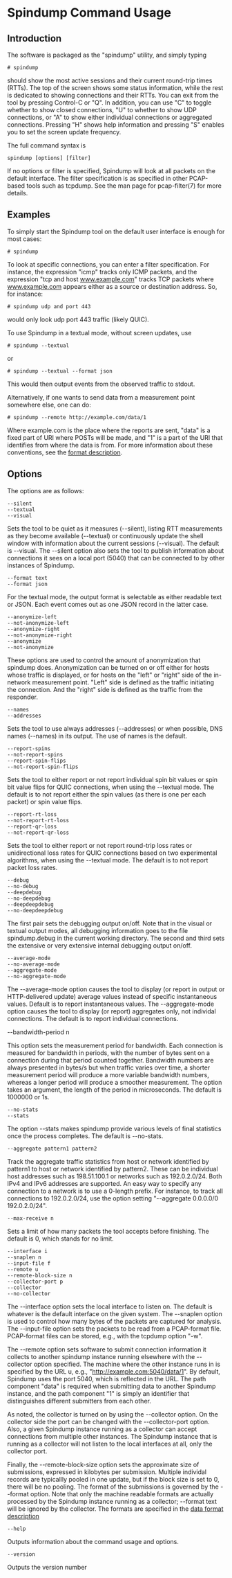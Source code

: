 # Spindump Command Usage

## Introduction

The software is packaged as the "spindump" utility, and simply typing

    # spindump 
 
should show the most active sessions and their current round-trip times (RTTs). The top of the screen shows some status information, while the rest is dedicated to showing connections and their RTTs. You can exit from the tool by pressing Control-C or "Q". In addition, you can use "C" to toggle whether to show closed connections, "U" to whether to show UDP connections, or "A" to show either individual connections or aggregated connections. Pressing "H" shows help information and pressing "S" enables you to set the screen update frequency.

The full command syntax is

    spindump [options] [filter]

If no options or filter is specified, Spindump will look at all packets on the default interface. The filter specification is as specified in other PCAP-based tools such as tcpdump. See the man page for pcap-filter(7) for more details.

## Examples

To simply start the Spindump tool on the default user interface is enough for most cases:

    # spindump 

To look at specific connections, you can enter a filter specification. For instance, the expression "icmp" tracks only ICMP packets, and the expression "tcp and host www.example.com" tracks TCP packets where www.example.com appears either as a source or destination address. So, for instance:

    # spindump udp and port 443

would only look udp port 443 traffic (likely QUIC).

To use Spindump in a textual mode, without screen updates, use

    # spindump --textual

or

    # spindump --textual --format json 

This would then output events from the observed traffic to stdout.

Alternatively, if one wants to send data from a measurement point somewhere else, one can do:

    # spindump --remote http://example.com/data/1

Where example.com is the place where the reports are sent, "data" is a fixed part of URI where POSTs will be made, and "1" is a part of the URI that identifies from where the data is from. For more information about these conventions, see the [format description](https://github.com/EricssonResearch/spindump/blob/master/Format.md).

## Options

The options are as follows:

    --silent
    --textual
    --visual

Sets the tool to be quiet as it measures (--silent), listing RTT measurements as they become available (--textual) or continuously update the shell window with information about the current sessions (--visual). The default is --visual. The --silent option also sets the tool to publish information about connections it sees on a local port (5040) that can be connected to by other instances of Spindump.

    --format text
    --format json

For the textual mode, the output format is selectable as either readable text or JSON. Each event comes out as one JSON record in the latter case.

    --anonymize-left
    --not-anonymize-left
    --anonymize-right
    --not-anonymize-right
    --anonymize
	--not-anonymize

These options are used to control the amount of anonymization that spindump does. Anonymization can be turned on or off either for hosts whose traffic is displayed, or for hosts on the "left" or "right" side of the in-network measurement point. "Left" side is defined as the traffic initiating the connection. And the "right" side is defined as the traffic from the responder.

    --names
    --addresses

Sets the tool to use always addresses (--addresses) or when possible, DNS names (--names) in its output. The use of names is the default.

    --report-spins
    --not-report-spins
    --report-spin-flips
    --not-report-spin-flips

Sets the tool to either report or not report individual spin bit values or spin bit value flips for QUIC connections, when using the --textual mode. The default is to not report either the spin values (as there is one per each packet) or spin value flips.

    --report-rt-loss
    --not-report-rt-loss
    --report-qr-loss
    --not-report-qr-loss

Sets the tool to either report or not report round-trip loss rates or unidirectional loss rates for QUIC connections based on two experimental algorithms, when using the --textual mode. The default is to not report packet loss rates.

    --debug
    --no-debug
    --deepdebug
    --no-deepdebug
    --deepdeepdebug
    --no-deepdeepdebug

The first pair sets the debugging output on/off. Note that in the visual or textual output modes, all debugging information goes to the file spindump.debug in the current working directory. The second and third sets the extensive or very extensive internal debugging output on/off.

    --average-mode
    --no-average-mode
    --aggregate-mode 
    --no-aggregate-mode 

The --average-mode option causes the tool to display (or report in output or HTTP-delivered update) average values instead of specific instantaneous values. Default is to report instantaneous values. The  --aggregate-mode option causes the tool to display (or report) aggregates only, not individal connections. The default is to report individual connections.

   --bandwidth-period n

This option sets the measurement period for bandwidth. Each connection is measured for bandwidth in periods, with the number of bytes sent on a connection during that period counted together. Bandwidth numbers are always presented in bytes/s but when traffic varies over time, a shorter measurement period will produce a more variable bandwidth numbers, whereas a longer period will produce a smoother measurement. The option takes an argument, the length of the period in microseconds. The default is 1000000 or 1s.

    --no-stats
    --stats

The option --stats makes spindump provide various levels of final statistics once the process completes. The default is --no-stats.

    --aggregate pattern1 pattern2

Track the aggregate traffic statistics from host or network identified by pattern1 to host or network identified by pattern2. These can be individual host addresses such as 198.51.100.1 or networks such as 192.0.2.0/24. Both IPv4 and IPv6 addresses are supported. An easy way to specify any connection to a network is to use a 0-length prefix. For instance, to track all connections to 192.0.2.0/24, use the option setting "--aggregate 0.0.0.0/0 192.0.2.0/24".

    --max-receive n

Sets a limit of how many packets the tool accepts before finishing. The default is 0, which stands for no limit.

    --interface i
    --snaplen n
    --input-file f
    --remote u
	--remote-block-size n
	--collector-port p
	--collector 
	--no-collector 

The --interface option sets the local interface to listen on. The default is whatever is the default interface on the given system. The --snaplen option is used to control how many bytes of the packets are captured for analysis. The --input-file option sets the packets to be read from a PCAP-format file. PCAP-format files can be stored, e.g., with the tcpdump option "-w".

The --remote option sets software to submit connection information it collects to another spindump instance running elsewhere with the --collector option specified. The machine where the other instance runs in is specified by the URL u, e.g., "http://example.com:5040/data/1". By default, Spindump uses the port 5040, which is reflected in the URL. The path component "data" is required when submitting data to another Spindump instance, and the path component "1" is simply an identifier that distinguishes different submitters from each other.

As noted, the collector is turned on by using the --collector option. On the collector side the port can be changed with the --collector-port option. Also, a given Spindump instance running as a collector can accept connections from multiple other instances. The Spindump instance that is running as a collector will not listen to the local interfaces at all, only the collector port.

Finally, the --remote-block-size option sets the approximate size of submissions, expressed in kilobytes per submission. Multiple individal records are typicallly pooled in one update, but if the block size is set to 0, there will be no pooling. The format of the submissions is governed by the --format option.  Note that only the machine readable formats are actually processed by the Spindump instance running as a collector; --format text will be ignored by the collector. The formats are specified in the [data format description](https://github.com/EricssonResearch/spindump/blob/master/Format.md)

    --help

Outputs information about the command usage and options.

    --version

Outputs the version number
